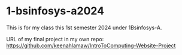 # 1-bsinfosys-a2024
This is for my class this 1st semester 2024 under 1Bsinfosys-A.

URL of my final project in my own repo: https://github.com/keenahlamaw/IntroToComputing-Website-Project
